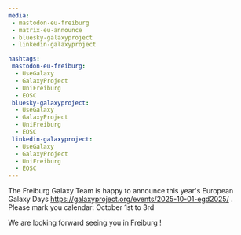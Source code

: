 ```yaml
---
media:
 - mastodon-eu-freiburg
 - matrix-eu-announce
 - bluesky-galaxyproject
 - linkedin-galaxyproject

hashtags:
 mastodon-eu-freiburg:
  - UseGalaxy
  - GalaxyProject
  - UniFreiburg
  - EOSC
 bluesky-galaxyproject:
  - UseGalaxy
  - GalaxyProject
  - UniFreiburg
  - EOSC
 linkedin-galaxyproject:
  - UseGalaxy
  - GalaxyProject
  - UniFreiburg
  - EOSC
---
```

The Freiburg Galaxy Team is happy to announce this year's European Galaxy Days https://galaxyproject.org/events/2025-10-01-egd2025/ . Please mark you calendar: October 1st to 3rd

We are looking forward seeing you in Freiburg !
